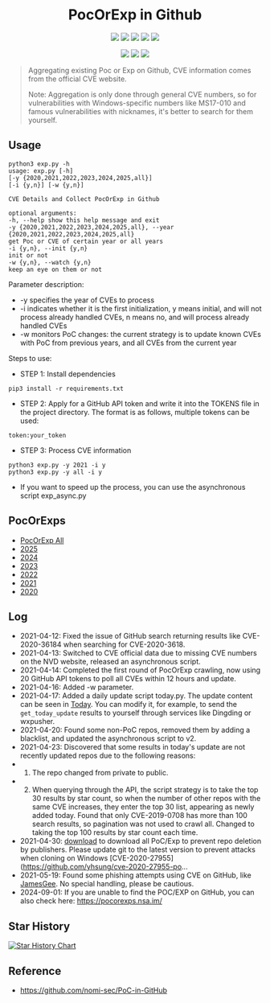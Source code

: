 <h1 align="center">PocOrExp in Github</h1>

<p align="center">
  <img src="https://visitor-badge.glitch.me/badge?page_id=https://github.com/adminlove520/poc-Collector/README.md"/>
  <img src="https://img.shields.io/github/stars/adminlove520/poc-Collector"/>  
  <img src="https://img.shields.io/github/forks/adminlove520/poc-Collector"/> 
  <img src="https://img.shields.io/github/issues/adminlove520/poc-Collector"/> 
  <img src="https://img.shields.io/github/license/adminlove520/poc-Collector"/> 
</p>
<p align="center">
<img src="https://img.shields.io/github/commit-activity/m/adminlove520/poc-Collector"/>
<img src="https://img.shields.io/github/last-commit/adminlove520/poc-Collector"/>
<img src="https://img.shields.io/github/repo-size/adminlove520/poc-Collector"/>
</p>     

> Aggregating existing Poc or Exp on Github, CVE information comes from the official CVE website.
>
> Note: Aggregation is only done through general CVE numbers, so for vulnerabilities with Windows-specific numbers like MS17-010 and famous vulnerabilities with nicknames, it's better to search for them yourself.

## Usage
```
python3 exp.py -h
usage: exp.py [-h]
[-y {2020,2021,2022,2023,2024,2025,all}]
[-i {y,n}] [-w {y,n}]

CVE Details and Collect PocOrExp in Github

optional arguments:
-h, --help show this help message and exit
-y {2020,2021,2022,2023,2024,2025,all}, --year {2020,2021,2022,2023,2024,2025,all}
get Poc or CVE of certain year or all years
-i {y,n}, --init {y,n}
init or not
-w {y,n}, --watch {y,n}
keep an eye on them or not
```

Parameter description:
- -y specifies the year of CVEs to process
- -i indicates whether it is the first initialization, y means initial, and will not process already handled CVEs, n means no, and will process already handled CVEs
- -w monitors PoC changes: the current strategy is to update known CVEs with PoC from previous years, and all CVEs from the current year

Steps to use:
- STEP 1: Install dependencies
```
pip3 install -r requirements.txt
```

- STEP 2: Apply for a GitHub API token and write it into the TOKENS file in the project directory. The format is as follows, multiple tokens can be used:

```
token:your_token
```


- STEP 3: Process CVE information
```
python3 exp.py -y 2021 -i y
python3 exp.py -y all -i y
```

- If you want to speed up the process, you can use the asynchronous script exp_async.py

## PocOrExps
- [PocOrExp All](https://github.com/adminlove520/poc-Collector/blob/main/docs/PocOrExp.md)
- [2025](https://github.com/adminlove520/poc-Collector/tree/main/2025/README.md)
- [2024](https://github.com/adminlove520/poc-Collector/tree/main/2024/README.md)
- [2023](https://github.com/adminlove520/poc-Collector/tree/main/2023/README.md)
- [2022](https://github.com/adminlove520/poc-Collector/tree/main/2022/README.md)
- [2021](https://github.com/adminlove520/poc-Collector/tree/main/2021/README.md)
- [2020](https://github.com/adminlove520/poc-Collector/tree/main/2020/README.md)

## Log
- 2021-04-12: Fixed the issue of GitHub search returning results like CVE-2020-36184 when searching for CVE-2020-3618.
- 2021-04-13: Switched to CVE official data due to missing CVE numbers on the NVD website, released an asynchronous script.
- 2021-04-14: Completed the first round of PocOrExp crawling, now using 20 GitHub API tokens to poll all CVEs within 12 hours and update.
- 2021-04-16: Added -w parameter.
- 2021-04-17: Added a daily update script today.py. The update content can be seen in [Today](https://github.com/adminlove520/poc-Collector/tree/main/docs/Today.md). You can modify it, for example, to send the `get_today_update` results to yourself through services like Dingding or wxpusher.
- 2021-04-20: Found some non-PoC repos, removed them by adding a blacklist, and updated the asynchronous script to v2.
- 2021-04-23: Discovered that some results in today's update are not recently updated repos due to the following reasons:
- 1. The repo changed from private to public.
- 2. When querying through the API, the script strategy is to take the top 30 results by star count, so when the number of other repos with the same CVE increases, they enter the top 30 list, appearing as newly added today. Found that only CVE-2019-0708 has more than 100 search results, so pagination was not used to crawl all. Changed to taking the top 100 results by star count each time.
- 2021-04-30: [download](https://github.com/adminlove520/poc-Collector/tree/main/scripts/download.py) to download all PoC/Exp to prevent repo deletion by publishers. Please update git to the latest version to prevent attacks when cloning on Windows [CVE-2020-27955](https://github.com/yhsung/cve-2020-27955-po...
- 2021-05-19: Found some phishing attempts using CVE on GitHub, like [JamesGee](https://github.com/JamesGeee). No special handling, please be cautious.
- 2024-09-01: If you are unable to find the POC/EXP on GitHub, you can also check here: https://pocorexps.nsa.im/

## Star History
[![Star History Chart](https://api.star-history.com/svg?repos=adminlove520/poc-Collector&type=Date)](https://www.star-history.com/#adminlove520/poc-Collector&Date)

## Reference
- https://github.com/nomi-sec/PoC-in-GitHub
